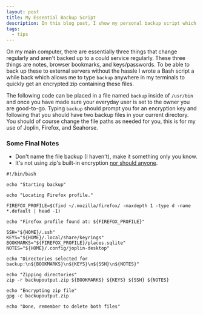 ```yaml
---
layout: post
title: My Essential Backup Script
description: In this blog post, I show my personal backup script which I use regularly.
tags:
  - tips
---
```

On my main computer, there are essentially three things that change regularly and aren't backed up to a could service regularly. These three things are notes, browser bookmarks, and keys/passwords. To be able to back up these to external servers without the hassle I wrote a Bash script a while back which allows me to type `backup` anywhere in my terminals to quickly get an encrypted zip containing these files.

The following code can be placed in a file named `backup` inside of `/usr/bin` and once you have made sure your everyday user is set to the owner you are good-to-go. Typing `backup` should prompt you for an encryption key and following that you should have two backup files in your current directory. You should of course change the file paths as needed for you, this is for my use of Joplin, Firefox, and Seahorse.

### Some Final Notes

 - Don't name the file backup (I haven't), make it something only you know.
 - It's not using zip's built-in encryption [nor should anyone](https://en.wikipedia.org/wiki/Zip_(file_format)#Encryption).

<pre><code class="language-bash">#!/bin/bash

echo "Starting backup"

echo "Locating Firefox profile."

FIREFOX_PROFILE=$(find ~/.mozilla/firefox/ -maxdepth 1 -type d -name *.default | head -1)

echo "Firefox profile found at: ${FIREFOX_PROFILE}"

SSH="${HOME}/.ssh"
KEYS="${HOME}/.local/share/keyrings"
BOOKMARKS="${FIREFOX_PROFILE}/places.sqlite"
NOTES="${HOME}/.config/joplin-desktop"

echo "Directories selected for backup:\n${BOOKMARKS}\n${KEYS}\n${SSH}\n${NOTES}"

echo "Zipping directories"
zip -r backupoutput.zip ${BOOKMARKS} ${KEYS} ${SSH} ${NOTES}

echo "Encrypting zip file"
gpg -c backupoutput.zip

echo "Done, remember to delete both files"
</code></pre>